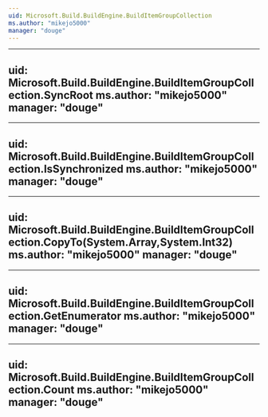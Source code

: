 ```yaml
---
uid: Microsoft.Build.BuildEngine.BuildItemGroupCollection
ms.author: "mikejo5000"
manager: "douge"
---
```


---
uid: Microsoft.Build.BuildEngine.BuildItemGroupCollection.SyncRoot
ms.author: "mikejo5000"
manager: "douge"
---

---
uid: Microsoft.Build.BuildEngine.BuildItemGroupCollection.IsSynchronized
ms.author: "mikejo5000"
manager: "douge"
---

---
uid: Microsoft.Build.BuildEngine.BuildItemGroupCollection.CopyTo(System.Array,System.Int32)
ms.author: "mikejo5000"
manager: "douge"
---

---
uid: Microsoft.Build.BuildEngine.BuildItemGroupCollection.GetEnumerator
ms.author: "mikejo5000"
manager: "douge"
---

---
uid: Microsoft.Build.BuildEngine.BuildItemGroupCollection.Count
ms.author: "mikejo5000"
manager: "douge"
---
